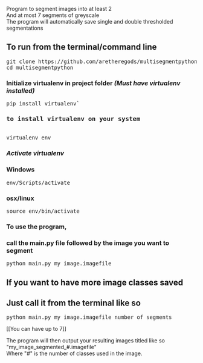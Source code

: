 Program to segment images into at least 2  
And at most 7 segments of greyscale  
The program will automatically save single and double thresholded segmentations  

<h2>To run from the terminal/command line</h2>  
<pre>git clone https://github.com/aretheregods/multisegmentpython  
cd multisegmentpython</pre>  
  
<h3>Initialize virtualenv in project folder <em>(Must have virtualenv installed)</em></h3>  
<pre>pip install virtualenv` <h3>to install virtualenv on your system</h3>  
virtualenv env</pre>  
  
<h3><em>Activate virtualenv</em></h3>  
<h3>Windows</h3>  
<pre>env/Scripts/activate</pre>  
  
<h3>osx/linux</h3>  
<pre>source env/bin/activate</pre>  
  
<h3>To use the program,</h3>  
<h3>call the main.py file followed by the image you want to segment</h3>  
<pre>python main.py my_image.imagefile</pre>  
  
  
<h2>If you want to have more image classes saved</h2>  
<h2>Just call it from the terminal like so</h2>  
<pre>python main.py my_image.imagefile number_of_segments</pre> [[You can have up to 7]]  
  
The program will then output your resulting images titled like so "my_image_segmented_#.imagefile"  
Where "#" is the number of classes used in the image.  
